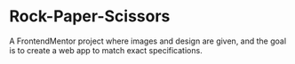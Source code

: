 # Rock-Paper-Scissors
A FrontendMentor project where images and design are given, and the goal is to create a web app to match exact specifications.
